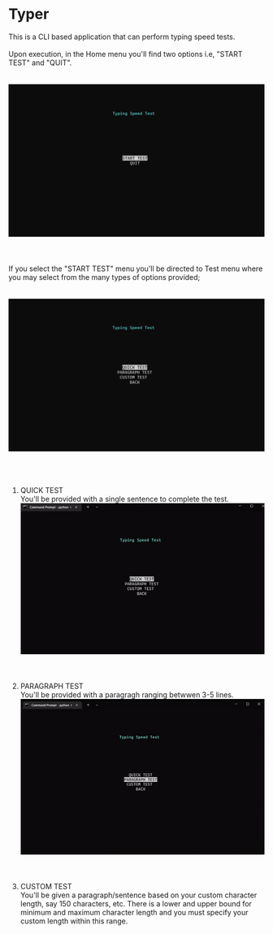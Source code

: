 # Typer
This is a CLI based application that can perform typing speed tests.  
<br>
Upon execution, in the Home menu you'll find two options i.e, "START TEST" and "QUIT".  
<br>  
![Home Menu](https://github.com/ankitkumarakt746/typer/blob/master/README%20resources/Home_Menu.gif)  
<br><br><br>
If you select the "START TEST" menu you'll be directed to Test menu where you may select from the many types of options provided;  
<br>  
![Start_Menu](https://github.com/ankitkumarakt746/typer/blob/master/README%20resources/Start_Menu.gif)  
<br><br><br>
1. QUICK TEST  
  You'll be provided with a single sentence to complete the test. 
  ![Quick Test](https://github.com/ankitkumarakt746/typer/blob/master/README%20resources/Quick_Test.gif)  
  <br><br><br>
2. PARAGRAPH TEST  
  You'll be provided with a paragragh ranging betwwen 3-5 lines.  
  ![Paragraph Test](https://github.com/ankitkumarakt746/typer/blob/master/README%20resources/Paragraph_Test.gif)  
  <br><br><br>
3. CUSTOM TEST  
  You'll be given a paragraph/sentence based on your custom character length, say 150 characters, etc. There is a lower and upper bound for minimum and maximum character length and you must specify your custom length within this range.

